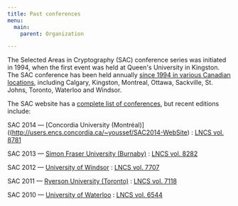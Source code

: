 ```yaml
---
title: Past conferences
menu:
  main:
    parent: Organization

---
```


The Selected Areas in Cryptography (SAC) conference series was initiated in
1994, when the first event was held at Queen's University in Kingston.
The SAC conference has been held annually
[since 1994 in various Canadian locations](http://sacconference.org/SAC-history.html),
including Calgary, Kingston, Montreal, Ottawa, Sackville, St. Johns, Toronto,
Waterloo and Windsor.

The SAC website has a
[complete list of conferences](http://sacconference.org/SAC-history.html),
but recent editions include:

SAC 2014 — [Concordia University (Montréal)]((http://users.encs.concordia.ca/~youssef/SAC2014-WebSite)
: [LNCS vol. 8781](http://www.springer.com/computer/security+and+cryptology/book/978-3-319-13050-7)

SAC 2013 — [Simon Fraser University (Burnaby)](http://sac2013.irmacs.sfu.ca)
: [LNCS vol. 8282](http://link.springer.com/book/10.1007/978-3-662-43414-7)

SAC 2012 — [University of Windsor](http://sacconference.org/SAC12/sac-2012-welcome-page.htm)
: [LNCS vol. 7707](http://link.springer.com/book/10.1007/978-3-642-35999-6)

SAC 2011 — [Ryerson University (Toronto)](http://sacconference.org/SAC11/SAC2011.html)
: [LNCS vol. 7118](http://link.springer.com/book/10.1007/978-3-642-28496-0)

SAC 2010 — [University of Waterloo](http://sac2010.uwaterloo.ca)
: [LNCS vol. 6544](http://www.springerlink.com/content/978-3-642-19573-0)
